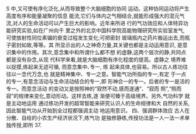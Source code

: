 S
中,又可使有序化泛化,从而导致整个大脑细胞的协同
运动。这种协同运动将产生高度有序和能量凝聚的信息
能流,它们与体内之气相结合,就能形成强大的混元气
流,对人的生命活动可以产生巨大的影响。近年来所进
行的气功效应和人体特异功能研究实验,如在广州向千
里之外的北京中国科学院高能物理研究所实验室发气,
可使放射性同位素镅的衰变过程发生变化;可把密封
玻璃瓶内之药片搬运出去,而瓶子密封如故,等等。其
所显示出的人之神奇力量,其关键也都是主动运用意识,
是意识集中的作用。其次,意念集中和所谓什么都不想
的虚静,这两个层次的静,共同点都是没有杂念,从现
代科学来看,就是大脑细胞有序化程度的提高。虚静之
境界难以捉摸,练起来无迹可循, 而意念集中､专一, 练
起来具体,也容易。所以古人练功往往以一念代万念,也
就是精神集中、专一之意。智能气功所指的专一,有定
于一点的专一,有意念活动与生命活动结合的专一,即
形神合一的专一。后者的专一是活的专一。而意念活动
的变动又是按照神的“寂然不动,感而遂通”、“寂而
照”,“照而寂”的规律来变化,意动形动。这样去练,逐
渐便可臻于高级境界。另外,气功科学 就是主动地运用
通过练功开发的超常智能来研究认识人的生命规律和大
自然的关系,因此智能气功从开始到全过程都强调主动
地运用意识。
四、强调群体效应
古人在分散、自给的小农生产经济状况下,练气功
是独修静练,传授功法是一人一法一术单独传授,即所
37.
